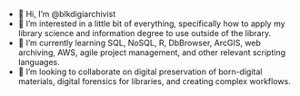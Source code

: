 - 👋 Hi, I’m @blkdigiarchivist
- 👀 I’m interested in a little bit of everything, specifically how to apply my library science and information degree to use outside of the library.
- 🌱 I’m currently learning SQL, NoSQL, R, DbBrowser, ArcGIS, web archiving, AWS, agile project management, and other relevant scripting languages.
- 💞️ I’m looking to collaborate on digital preservation of born-digital materials, digital forensics for libraries, and creating complex workflows. 

<!---
blkdigiarchivist/blkdigiarchivist is a ✨ special ✨ repository because its `README.md` (this file) appears on your GitHub profile.
You can click the Preview link to take a look at your changes.
--->
